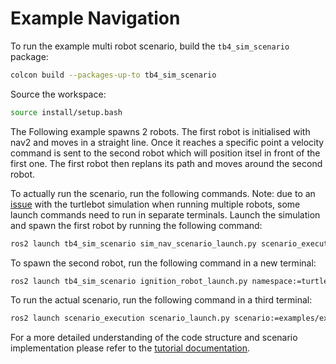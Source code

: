 # Example Navigation

To run the example multi robot scenario, build the `tb4_sim_scenario` package:

```bash
colcon build --packages-up-to tb4_sim_scenario
```

Source the workspace:

```bash
source install/setup.bash
```
The Following example spawns 2 robots. The first robot is initialised with nav2 and moves in a straight line. Once it reaches a specific point a velocity command is sent to the second robot which will position itsel in front of the first one. The first robot then replans its path and moves around the second robot.

To actually run the scenario, run the following commands.
Note: due to an [issue](https://github.com/turtlebot/turtlebot4_simulator/issues/60) with the turtlebot simulation when running multiple robots, some launch commands need to run in separate terminals.
Launch the simulation and spawn the first robot by running the following command:

```bash
ros2 launch tb4_sim_scenario sim_nav_scenario_launch.py scenario_execution:=False scenario:=foo yaw:=3.14
```

To spawn the second robot, run the following command in a new terminal:

```bash
ros2 launch tb4_sim_scenario ignition_robot_launch.py namespace:=turtlebot2 x:=-3.0 y:=1.5 yaw:=-1.57
```

To run the actual scenario, run the following command in a third terminal:

```bash
ros2 launch scenario_execution scenario_launch.py scenario:=examples/example_multi_robot/example_multi_robot.osc
```

For a more detailed understanding of the code structure and scenario implementation please refer to the [tutorial documentation](https://intellabs.github.io/scenario_execution/tutorials.html).
